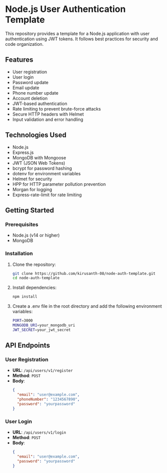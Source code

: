 # Node.js User Authentication Template

This repository provides a template for a Node.js application with user authentication using JWT tokens. It follows best practices for security and code organization.

## Features

- User registration
- User login
- Password update
- Email update
- Phone number update
- Account deletion
- JWT-based authentication
- Rate limiting to prevent brute-force attacks
- Secure HTTP headers with Helmet
- Input validation and error handling

## Technologies Used

- Node.js
- Express.js
- MongoDB with Mongoose
- JWT (JSON Web Tokens)
- bcrypt for password hashing
- dotenv for environment variables
- Helmet for security
- HPP for HTTP parameter pollution prevention
- Morgan for logging
- Express-rate-limit for rate limiting

## Getting Started

### Prerequisites

- Node.js (v14 or higher)
- MongoDB

### Installation

1. Clone the repository:

   ```sh
   git clone https://github.com/kirusanth-08/node-auth-template.git
   cd node-auth-template

2. Install dependencies:
    ```sh
    npm install

3. Create a .env file in the root directory and add the following environment variables:
    ```sh
    PORT=3000
    MONGODB_URI=your_mongodb_uri
    JWT_SECRET=your_jwt_secret

## API Endpoints

### User Registration

- **URL**: `/api/users/v1/register`
- **Method**: `POST`
- **Body**:
  ```json
  {
    "email": "user@example.com",
    "phoneNumber": "1234567890",
    "password": "yourpassword"
  }
  
### User Login

- **URL**: `/api/users/v1/login`
- **Method**: `POST`
- **Body**:
  ```json
  {
    "email": "user@example.com",
    "password": "yourpassword"
  }
